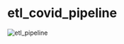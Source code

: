 # etl_covid_pipeline


![etl_pipeline](https://github.com/Chichi126/etl_covid_pipeline/assets/140970592/1f3fb8b0-0930-4bf7-9b87-16e0dd776bdc)
